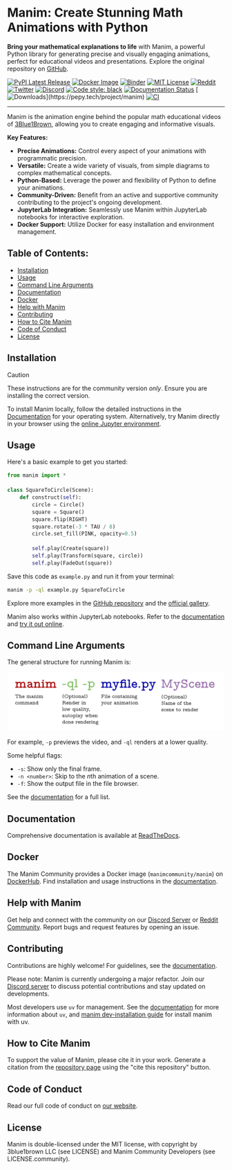 # Manim: Create Stunning Math Animations with Python

**Bring your mathematical explanations to life** with Manim, a powerful Python library for generating precise and visually engaging animations, perfect for educational videos and presentations. Explore the original repository on [GitHub](https://github.com/ManimCommunity/manim).

[![PyPI Latest Release](https://img.shields.io/pypi/v/manim.svg?style=flat&logo=pypi)](https://pypi.org/project/manim/)
[![Docker Image](https://img.shields.io/docker/v/manimcommunity/manim?color=%23099cec&label=docker%20image&logo=docker)](https://hub.docker.com/r/manimcommunity/manim)
[![Binder](https://mybinder.org/badge_logo.svg)](https://mybinder.org/v2/gh/ManimCommunity/jupyter_examples/HEAD?filepath=basic_example_scenes.ipynb)
[![MIT License](https://img.shields.io/badge/license-MIT-red.svg?style=flat)](http://choosealicense.com/licenses/mit/)
[![Reddit](https://img.shields.io/reddit/subreddit-subscribers/manim.svg?color=orange&label=reddit&logo=reddit)](https://www.reddit.com/r/manim/)
[![Twitter](https://img.shields.io/twitter/url/https/twitter.com/cloudposse.svg?style=social&label=Follow%20%40manim_community)](https://twitter.com/manim_community/)
[![Discord](https://img.shields.io/discord/581738731934056449.svg?label=discord&color=yellow&logo=discord)](https://www.manim.community/discord/)
[![Code style: black](https://img.shields.io/badge/code%20style-black-000000.svg)](https://github.com/psf/black)
[![Documentation Status](https://readthedocs.org/projects/manimce/badge/?version=latest)](https://docs.manim.community/)
[![Downloads](https://pepy.tech/badge/manim/month?)](https://pepy.tech/project/manim)
[![CI](https://github.com/ManimCommunity/manim/workflows/CI/badge.svg)](https://github.com/ManimCommunity/manim/workflows/CI)

---

Manim is the animation engine behind the popular math educational videos of [3Blue1Brown](https://www.3blue1brown.com/), allowing you to create engaging and informative visuals.

**Key Features:**

*   **Precise Animations:** Control every aspect of your animations with programmatic precision.
*   **Versatile:** Create a wide variety of visuals, from simple diagrams to complex mathematical concepts.
*   **Python-Based:** Leverage the power and flexibility of Python to define your animations.
*   **Community-Driven:** Benefit from an active and supportive community contributing to the project's ongoing development.
*   **JupyterLab Integration:** Seamlessly use Manim within JupyterLab notebooks for interactive exploration.
*   **Docker Support:** Utilize Docker for easy installation and environment management.

## Table of Contents:

-   [Installation](#installation)
-   [Usage](#usage)
-   [Command Line Arguments](#command-line-arguments)
-   [Documentation](#documentation)
-   [Docker](#docker)
-   [Help with Manim](#help-with-manim)
-   [Contributing](#contributing)
-   [How to Cite Manim](#how-to-cite-manim)
-   [Code of Conduct](#code-of-conduct)
-   [License](#license)

## Installation

> [!CAUTION]
> These instructions are for the community version _only_.  Ensure you are installing the correct version.

To install Manim locally, follow the detailed instructions in the [Documentation](https://docs.manim.community/en/stable/installation.html) for your operating system.  Alternatively, try Manim directly in your browser using the [online Jupyter environment](https://try.manim.community/).

## Usage

Here's a basic example to get you started:

```python
from manim import *

class SquareToCircle(Scene):
    def construct(self):
        circle = Circle()
        square = Square()
        square.flip(RIGHT)
        square.rotate(-3 * TAU / 8)
        circle.set_fill(PINK, opacity=0.5)

        self.play(Create(square))
        self.play(Transform(square, circle))
        self.play(FadeOut(square))
```

Save this code as `example.py` and run it from your terminal:

```bash
manim -p -ql example.py SquareToCircle
```

Explore more examples in the [GitHub repository](example_scenes) and the [official gallery](https://docs.manim.community/en/stable/examples.html).

Manim also works within JupyterLab notebooks. Refer to the [documentation](https://docs.manim.community/en/stable/reference/manim.utils.ipython_magic.ManimMagic.html) and [try it out online](https://mybinder.org/v2/gh/ManimCommunity/jupyter_examples/HEAD?filepath=basic_example_scenes.ipynb).

## Command Line Arguments

The general structure for running Manim is:

![manim-illustration](https://raw.githubusercontent.com/ManimCommunity/manim/main/docs/source/_static/command.png)

For example, `-p` previews the video, and `-ql` renders at a lower quality.

Some helpful flags:

*   `-s`:  Show only the final frame.
*   `-n <number>`: Skip to the *n*th animation of a scene.
*   `-f`: Show the output file in the file browser.

See the [documentation](https://docs.manim.community/en/stable/guides/configuration.html) for a full list.

## Documentation

Comprehensive documentation is available at [ReadTheDocs](https://docs.manim.community/).

## Docker

The Manim Community provides a Docker image (`manimcommunity/manim`) on [DockerHub](https://hub.docker.com/r/manimcommunity/manim).  Find installation and usage instructions in the [documentation](https://docs.manim.community/en/stable/installation/docker.html).

## Help with Manim

Get help and connect with the community on our [Discord Server](https://www.manim.community/discord/) or [Reddit Community](https://www.reddit.com/r/manim/). Report bugs and request features by opening an issue.

## Contributing

Contributions are highly welcome! For guidelines, see the [documentation](https://docs.manim.community/en/stable/contributing.html).

Please note:  Manim is currently undergoing a major refactor. Join our [Discord server](https://www.manim.community/discord/) to discuss potential contributions and stay updated on developments.

Most developers use `uv` for management. See the [documentation](https://docs.astral.sh/uv/) for more information about `uv`, and [manim dev-installation guide](https://docs.manim.community/en/latest/contributing/development.html) for install manim with uv.

## How to Cite Manim

To support the value of Manim, please cite it in your work. Generate a citation from the [repository page](https://github.com/ManimCommunity/manim) using the "cite this repository" button.

## Code of Conduct

Read our full code of conduct on [our website](https://docs.manim.community/en/stable/conduct.html).

## License

Manim is double-licensed under the MIT license, with copyright by 3blue1brown LLC (see LICENSE) and Manim Community Developers (see LICENSE.community).